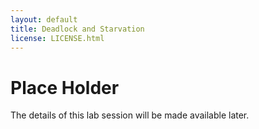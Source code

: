 ```yaml
---
layout: default
title: Deadlock and Starvation
license: LICENSE.html
---
```


# Place Holder

The details of this lab session will be made available later.

